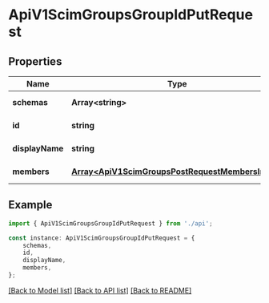 # ApiV1ScimGroupsGroupIdPutRequest


## Properties

Name | Type | Description | Notes
------------ | ------------- | ------------- | -------------
**schemas** | **Array&lt;string&gt;** |  | [default to undefined]
**id** | **string** |  | [default to undefined]
**displayName** | **string** |  | [default to undefined]
**members** | [**Array&lt;ApiV1ScimGroupsPostRequestMembersInner&gt;**](ApiV1ScimGroupsPostRequestMembersInner.md) |  | [default to undefined]

## Example

```typescript
import { ApiV1ScimGroupsGroupIdPutRequest } from './api';

const instance: ApiV1ScimGroupsGroupIdPutRequest = {
    schemas,
    id,
    displayName,
    members,
};
```

[[Back to Model list]](../README.md#documentation-for-models) [[Back to API list]](../README.md#documentation-for-api-endpoints) [[Back to README]](../README.md)
